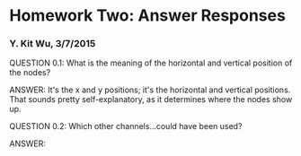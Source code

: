 # Homework Two: Answer Responses
### Y. Kit Wu, 3/7/2015

QUESTION 0.1: What is the meaning of the horizontal and vertical position of the nodes? 

ANSWER: It's the x and y positions; it's the horizontal and vertical positions. That sounds pretty self-explanatory, as it determines where the nodes show up.

QUESTION 0.2: Which other channels...could have been used? 

ANSWER: 